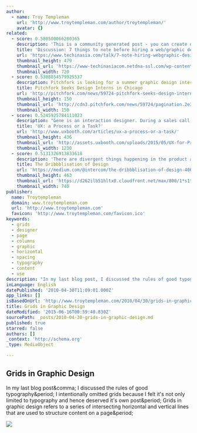 ```yaml
---
author:
  - name: Troy Templeman
    url: 'http://www.troytempleman.com/author/troytempleman/'
    avatar: {}
related:
  - score: 0.580500066280365
    description: 'This is a community generated post - you can create one too ! Aside from forming my company and Muffin.my, I have some experience in hiring both web and graphic designers. Here I am going to share about what you should know before hiring a designer.'
    title: 'Discussion: 7 things to note before hiring a web/graphic designer'
    url: 'https://www.techinasia.com/talk/7-note-hiring-webgraphic-designer/'
    thumbnail_height: 479
    thumbnail_url: 'https://www-techinasiacom.netdna-ssl.com/wp-content/uploads/2015/05/design-720x479.jpg'
    thumbnail_width: 720
  - score: 0.5308854579925537
    description: Pitchfork is looking for a summer graphic design intern to work in our Chicago office. The candidate will assist the design team in digital and print design tasks. This is a paid internship. All candidates should be recent grads or students in an undergraduate graphic design program and be available 15-30 hours per week.
    title: Pitchfork Seeks Design Interns in Chicago
    url: 'http://pitchfork.com/news/59724-pitchfork-seeks-design-interns-in-chicago/'
    thumbnail_height: 150
    thumbnail_url: 'http://cdn3.pitchfork.com/news/59724/pagination.2e3f34db.jpg'
    thumbnail_width: 150
  - score: 0.5245925784111023
    description: "Gene is an interaction designer. During a sales call, he's asked if he \"does UX.\" He assures the client that he does, and the client asks why he isn't a \"UX designer?\" Gene explains that either term fits his work."
    title: 'UX: a Process or a Task?'
    url: 'http://www.uxbooth.com/articles/ux-a-process-or-a-task/'
    thumbnail_height: 436
    thumbnail_url: 'http://assets.uxbooth.com/uploads/2015/05/UX-for-Product-Design.png'
    thumbnail_width: 1230
  - score: 0.5131326913833618
    description: 'There are divergent things happening in the product and interaction design community. On one hand, we have some amazing pieces of writing from the likes of Ryan Singer and Julie Zhuo, moving our craft forward. On the other hand, we have a growing number of people posting and discussing their work on Dribbble, the aggregated results of which are moving our craft backwards.'
    title: The Dribbblisation of Design
    url: 'https://medium.com/@intercom/the-dribbblisation-of-design-406422ccb026'
    thumbnail_height: 463
    thumbnail_url: 'https://d262ilb51hltx0.cloudfront.net/max/800/1*s1t1fQQrogEQfwRHpvKDYw.png'
    thumbnail_width: 740
publisher:
  name: Troytempleman
  domain: www.troytempleman.com
  url: 'http://www.troytempleman.com'
  favicon: 'http://www.troytempleman.com/favicon.ico'
keywords:
  - grids
  - designer
  - page
  - columns
  - graphic
  - horizontal
  - spacing
  - typography
  - content
  - use
description: "In my last blog post, I discussed the rules of good typography. I intentionally omitted grids because I felt it's not only limited to typography and hence deserved it's own post. Grids in graphic design refers to a series of intersecting horizontal and vertical lines that are used to structure content on a page."
inLanguage: English
datePublished: '2010-04-30T11:09:01.000Z'
app_links: []
isBasedOnUrl: 'http://www.troytempleman.com/2010/04/30/grids-in-graphic-design/'
title: Grids in Graphic Design
dateModified: '2015-06-16T00:59:40.830Z'
sourcePath: _posts/2010-04-30-grids-in-graphic-design.md
published: true
starred: false
authors: []
_context: 'http://schema.org'
_type: MediaObject

---
```

<article style=""><h1>Grids in Graphic Design</h1><p>In my last blog post&amp;comma; I discussed the rules of good typography&amp;period; I intentionally omitted grids because I felt it's not only limited to typography and hence deserved it's own post&amp;period; Grids in graphic design refers to a series of intersecting horizontal and vertical lines that are used to structure content on a page&amp;period;</p><img src="http://troytempleman.com/wp-content/uploads/2010/04/types-of-grids.jpg" /></article>